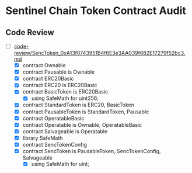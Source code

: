 # Sentinel Chain Token Contract Audit



## Code Review

* [ ] [code-review/SencToken_0xA13f0743951B4f6E3e3AA039f682E17279f52bc3.md](code-review/SencToken_0xA13f0743951B4f6E3e3AA039f682E17279f52bc3.md)
  * [x] contract Ownable
  * [x] contract Pausable is Ownable
  * [x] contract ERC20Basic
  * [x] contract ERC20 is ERC20Basic
  * [x] contract BasicToken is ERC20Basic
    * [x] using SafeMath for uint256;
  * [x] contract StandardToken is ERC20, BasicToken
  * [x] contract PausableToken is StandardToken, Pausable
  * [x] contract OperatableBasic
  * [x] contract Operatable is Ownable, OperatableBasic
  * [x] contract Salvageable is Operatable
  * [x] library SafeMath
  * [x] contract SencTokenConfig
  * [x] contract SencToken is PausableToken, SencTokenConfig, Salvageable
    * [x] using SafeMath for uint;
